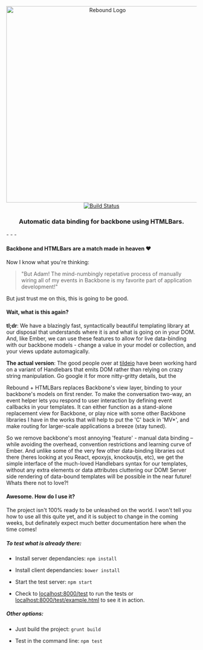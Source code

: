 <p align="center">
  <img src="http://reboundjs.com/images/rebound.svg" alt="Rebound Logo" width="520px" />
  <br>
  <a href="https://travis-ci.org/epicmiller/rebound">
    <img src="https://travis-ci.org/epicmiller/rebound.svg?branch=master" alt="Build Status" />
  </a>
  <h3 align="center">Automatic data binding for backbone using HTMLBars.</h3>
</p>
- - -


#### Backbone and HTMLBars are a match made in heaven :heart:

Now I know what you're thinking:

>"But Adam! The mind-numbingly repetative process of manually wiring all of my events in Backbone is my favorite part of application development!" 

But just trust me on this, this is going to be good.

#### Wait, what is this again?

**tl;dr**: We have a blazingly fast, syntactically beautiful templating library at our disposal that understands where it is and what is going on in your DOM. And, like Ember, we can use these features to allow for live data-binding with our backbone models - change a value in your model or collection, and your views update automagically.

**The actual version**: The good people over at [tildeio](https://github.com/tildeio) have been working hard on a variant of Handlebars that emits DOM rather than relying on crazy string manipulation. Go google it for more nitty-gritty details, but the 

Rebound + HTMLBars replaces Backbone's view layer, binding to your backbone's models on first render. To make the conversation two-way, an event helper lets you respond to user interaction by defining event callbacks in your templates. It can either function as a stand-alone replacement view for Backbone, or play nice with some other Backbone libraries I have in the works that will help to put the 'C' back in 'MV*', and make routing for larger-scale applications a breeze (stay tuned).

So we remove backbone's most annoying 'feature' - manual data binding – while avoiding the overhead, convention restrictions and learning curve of Ember. And unlike some of the very few other data-binding libraries out there (heres looking at you React, epoxyjs, knockoutjs, etc), we get the simple interface of the much-loved Handlebars syntax for our templates, without any extra elements or data attributes cluttering our DOM! Server side rendering of data-bound templates will be possible in the near future! Whats there not to love?!

#### Awesome. How do I use it?


The project isn't 100% ready to be unleashed on the world. I won't tell you how to use all this quite yet, and it is subject to change in the coming weeks, but definately expect much better documentation here when the time comes!

##### To test what is already there:

 - Install server dependancies: ```npm install```

 - Install client dependancies: ```bower install```

 - Start the test server: ```npm start```

 - Check to [localhost:8000/test](http://localhost:8000/test) to run the tests or [localhost:8000/test/example.html](http://localhost:8000/test/example.html) to see it in action.

##### Other options:

 - Just build the project: ```grunt build```

 - Test in the command line: ```npm test```



